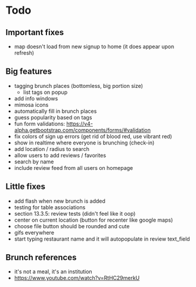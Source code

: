 Todo
=====

## Important fixes
- map doesn't load from new signup to home (it does appear upon refresh)

## Big features
- tagging brunch places (bottomless, big portion size)
  - list tags on popup
- add info windows
- mimosa icons
- automatically fill in brunch places
- guess popularity based on tags
- fun form validations: https://v4-alpha.getbootstrap.com/components/forms/#validation
- fix colors of sign up errors (get rid of blood red, use vibrant red)
- show in realtime where everyone is brunching (check-in)
- add location / radius to search
- allow users to add reviews / favorites
- search by name
- include review feed from all users on homepage


## Little fixes
- add flash when new brunch is added
- testing for table associations
- section 13.3.5: review tests (didn't feel like it oop)
- center on current location (button for recenter like google maps)
- choose file button should be rounded and cute
- gifs everywhere
- start typing restaurant name and it will autopopulate in review text_field

## Brunch references
- it's not a meal, it's an institution
- https://www.youtube.com/watch?v=RtHC29merkU
